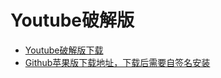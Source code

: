 # Youtube破解版
* [Youtube破解版下载](https://github.com/MiRO92/uYou-for-YouTube)  
* [Github苹果版下载地址，下载后需要自签名安装](https://miro92.com/repo/depictions/com.miro.uyou/iPA/YouTube_16.42.3_uYou_2.1.ipa)
